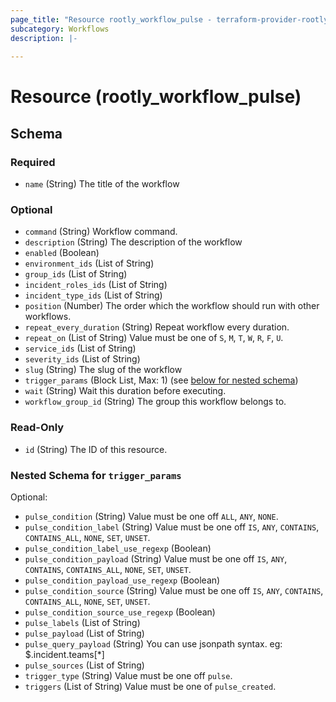 ```yaml
---
page_title: "Resource rootly_workflow_pulse - terraform-provider-rootly"
subcategory: Workflows
description: |-
    
---
```


# Resource (rootly_workflow_pulse)





<!-- schema generated by tfplugindocs -->
## Schema

### Required

- `name` (String) The title of the workflow

### Optional

- `command` (String) Workflow command.
- `description` (String) The description of the workflow
- `enabled` (Boolean)
- `environment_ids` (List of String)
- `group_ids` (List of String)
- `incident_roles_ids` (List of String)
- `incident_type_ids` (List of String)
- `position` (Number) The order which the workflow should run with other workflows.
- `repeat_every_duration` (String) Repeat workflow every duration.
- `repeat_on` (List of String) Value must be one of `S`, `M`, `T`, `W`, `R`, `F`, `U`.
- `service_ids` (List of String)
- `severity_ids` (List of String)
- `slug` (String) The slug of the workflow
- `trigger_params` (Block List, Max: 1) (see [below for nested schema](#nestedblock--trigger_params))
- `wait` (String) Wait this duration before executing.
- `workflow_group_id` (String) The group this workflow belongs to.

### Read-Only

- `id` (String) The ID of this resource.

<a id="nestedblock--trigger_params"></a>
### Nested Schema for `trigger_params`

Optional:

- `pulse_condition` (String) Value must be one off `ALL`, `ANY`, `NONE`.
- `pulse_condition_label` (String) Value must be one off `IS`, `ANY`, `CONTAINS`, `CONTAINS_ALL`, `NONE`, `SET`, `UNSET`.
- `pulse_condition_label_use_regexp` (Boolean)
- `pulse_condition_payload` (String) Value must be one off `IS`, `ANY`, `CONTAINS`, `CONTAINS_ALL`, `NONE`, `SET`, `UNSET`.
- `pulse_condition_payload_use_regexp` (Boolean)
- `pulse_condition_source` (String) Value must be one off `IS`, `ANY`, `CONTAINS`, `CONTAINS_ALL`, `NONE`, `SET`, `UNSET`.
- `pulse_condition_source_use_regexp` (Boolean)
- `pulse_labels` (List of String)
- `pulse_payload` (List of String)
- `pulse_query_payload` (String) You can use jsonpath syntax. eg: $.incident.teams[*]
- `pulse_sources` (List of String)
- `trigger_type` (String) Value must be one off `pulse`.
- `triggers` (List of String) Value must be one of `pulse_created`.
